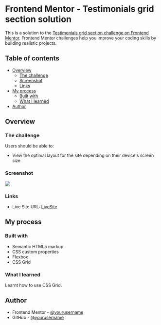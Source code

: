 # Frontend Mentor - Testimonials grid section solution

This is a solution to the [Testimonials grid section challenge on Frontend Mentor](https://www.frontendmentor.io/challenges/testimonials-grid-section-Nnw6J7Un7). Frontend Mentor challenges help you improve your coding skills by building realistic projects. 

## Table of contents

- [Overview](#overview)
  - [The challenge](#the-challenge)
  - [Screenshot](#screenshot)
  - [Links](#links)
- [My process](#my-process)
  - [Built with](#built-with)
  - [What I learned](#what-i-learned)
- [Author](#author)

## Overview

### The challenge

Users should be able to:

- View the optimal layout for the site depending on their device's screen size

### Screenshot

![](./screenshot.jpg)

### Links

- Live Site URL: [LiveSite](https://testimonials-challenge-sb.netlify.app/)

## My process

### Built with

- Semantic HTML5 markup
- CSS custom properties
- Flexbox
- CSS Grid

### What I learned

Learnt how to use CSS Grid.

## Author


- Frontend Mentor - [@yourusername](https://www.frontendmentor.io/profile/ShantanuBorkar)
- GitHub - [@yourusername](https://www.github.com/AlsoShantanuBorkar)

